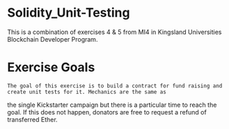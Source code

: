 # Solidity_Unit-Testing
This is a combination of exercises 4 & 5 from MI4 in Kingsland Universities Blockchain Developer Program.

# Exercise Goals
    The goal of this exercise is to build a contract for fund raising and create unit tests for it. Mechanics are the same as
the single Kickstarter campaign but there is a particular time to reach the goal. If this does not happen, donators are
free to request a refund of transferred Ether.
